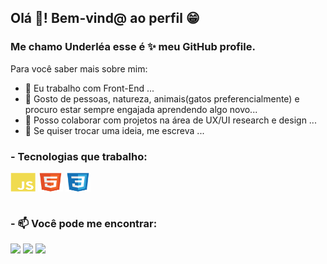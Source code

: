 ## Olá 👋! Bem-vind@ ao perfil 😁
### Me chamo Underléa esse é ✨ meu GitHub profile.

Para você saber mais sobre mim:

- 🔭 Eu trabalho com Front-End ...
- 🌱 Gosto de pessoas, natureza, animais(gatos preferencialmente) e procuro estar sempre engajada aprendendo algo novo...
- 👯 Posso colaborar com projetos na área de UX/UI research e design ...
- 💬 Se quiser trocar uma ideia, me escreva ...

### - Tecnologias que trabalho:  
<div style="display: inline_block">
  <img align="center" alt="Js" height="30" width="40" src="https://raw.githubusercontent.com/devicons/devicon/master/icons/javascript/javascript-plain.svg">
  <img align="center" alt="HTML" height="30" width="40" src="https://raw.githubusercontent.com/devicons/devicon/master/icons/html5/html5-original.svg">
  <img align="center" alt="CSS" height="30" width="40" src="https://raw.githubusercontent.com/devicons/devicon/master/icons/css3/css3-original.svg">
</div>
 
<br>
 
### - 📫 Você pode me encontrar:
 
<div style="display: inline_block"> 
  <a href="https://instagram.com/underlea.correa" target="_blank"><img src="https://img.shields.io/badge/-Instagram-%23E4405F?style=for-the-badge&logo=instagram&logoColor=white" target="_blank"></a>
 <a href = "mailto:underleah@gmail.com"><img src="https://img.shields.io/badge/-Gmail-%23333?style=for-the-badge&logo=gmail&logoColor=white" target="_blank"></a>
 <a href="https://www.linkedin.com/in/underl%C3%A9a-cabreira-corr%C3%AAa-551780b9/" target="_blank"><img src="https://img.shields.io/badge/-LinkedIn-%230077B5?style=for-the-badge&logo=linkedin&logoColor=white" target="_blank"></a>
</div>
